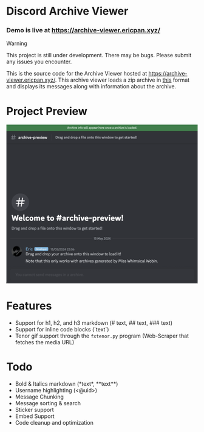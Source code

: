 # Discord Archive Viewer
### Demo is live at https://archive-viewer.ericpan.xyz/
> [!WARNING]
> This project is still under development. There may be bugs. Please submit any issues you encounter.

This is the source code for the Archive Viewer hosted at https://archive-viewer.ericpan.xyz/. This archive viewer loads a zip archive in [this](https://github.com/EricPanDev/DiscordArchiveViewer/raw/main/DemoArchive.zip) format and displays its messages along with information about the archive.

# Project Preview
![Discord Archive Viewer Preview](https://github.com/EricPanDev/DiscordArchiveViewer/blob/main/preview.png?raw=true "Discord Archive Viewer Preview")

# Features
- Support for h1, h2, and h3 markdown (# text, ## text, ### text)
- Support for inline code blocks (\`text\`)
- Tenor gif support through the `fxtenor.py` program (Web-Scraper that fetches the media URL)

# Todo
- Bold & Italics markdown (\*text\*, \*\*text\*\*)
- Username highlighting (<@uid>)
- Message Chunking
- Message sorting & search
- Sticker support
- Embed Support
- Code cleanup and optimization
